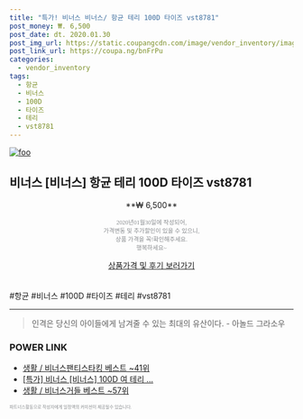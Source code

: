 ```yaml
--- 
title: "특가! 비너스 비너스/ 항균 테리 100D 타이즈 vst8781" 
post_money: ₩. 6,500 
post_date: dt. 2020.01.30 
post_img_url: https://static.coupangcdn.com/image/vendor_inventory/images/2017/08/31/17/6/49738a47-ff9a-479e-a29c-cb03fbee8898.jpg 
post_link_url: https://coupa.ng/bnFrPu 
categories: 
  - vendor_inventory 
tags: 
  - 항균 
  - 비너스 
  - 100D 
  - 타이즈 
  - 테리 
  - vst8781 
--- 
```

[![foo](https://static.coupangcdn.com/image/vendor_inventory/images/2017/08/31/17/6/49738a47-ff9a-479e-a29c-cb03fbee8898.jpg)](https://coupa.ng/bnFrPu) 

## 비너스 [비너스] 항균 테리 100D 타이즈 vst8781 
<p style="text-align: center;">**₩ 6,500**</p> 
<p style="text-align: center;"><span style="color: #898c8f; font-family: Georgia,Times,serif; font-size: 0.75em;">2020년01월30일에 작성되어, <br>가격변동 및 추가할인이 있을 수 있으니,<br> 상품 가격을 꼭!확인해주세요.<br>행복하세요~</span> 
</p>	 
<div markdown="0" style="text-align: center;"><a href="https://coupa.ng/bnFrPu" class="btn btn--success">상품가격 및 후기 보러가기</a></div> 
<br><br> 
  #항균 #비너스 #100D #타이즈 #테리 #vst8781 
<hr> 

> 인격은 당신의 아이들에게 남겨줄 수 있는 최대의 유산이다. - 아놀드 그라소우 


### POWER LINK

* <a href="https://blog.naver.com/santokki14/221789717139" target="_blank">생활 / 비너스팬티스타킹 베스트 ~41위</a>
* <a href="https://blog.naver.com/sakai111/221790221167" target="_blank">[특가] 비너스 [비너스] 100D 여 테리 ...</a>
* <a href="https://blog.naver.com/santokki14/221778901543" target="_blank">생활 / 비너스거들 베스트 ~57위</a>

<span style="color: #898c8f; font-family: Georgia,Times,serif; font-size: 0.55em;">파트너스활동으로 작성자에게 일정액의 커미션이 제공될수 있습니다.</span> 
